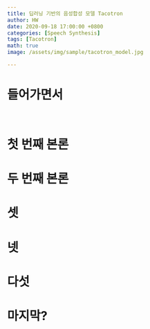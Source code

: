 ```yaml
---
title: 딥러닝 기반의 음성합성 모델 Tacotron
author: HW
date: 2020-09-18 17:00:00 +0800
categories: [Speech Synthesis]
tags: [Tacotron]
math: true
image: /assets/img/sample/tacotron_model.jpg

---
```




# **들어가면서**

<br/>





# 첫 번째 본론





# 두 번째 본론





# 셋





# 넷





# 다섯





# 마지막?

